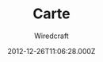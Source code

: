 ---
title: Carte
github: https://github.com/Wiredcraft/carte
demo: https://wiredcraft.github.io/carte/
author: Wiredcraft
ssg:
  - Jekyll
cms:
  - Markdown
date: 2012-12-26T11:06:28.000Z
description: Simple Jekyll-based documentation site for APIs.
draft: false
publish_date: '2012-12-26T11:06:28Z'
update_date: '2020-05-02T02:44:30Z'
github_star: 732
github_fork: 254
---